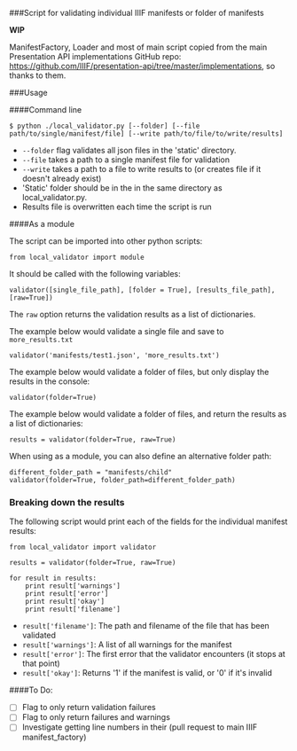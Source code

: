 ###Script for validating individual IIIF manifests or folder of manifests

**WIP**

ManifestFactory, Loader and most of main script copied from the main Presentation API implementations GitHub repo: https://github.com/IIIF/presentation-api/tree/master/implementations, so thanks to them.

###Usage

####Command line

    $ python ./local_validator.py [--folder] [--file path/to/single/manifest/file] [--write path/to/file/to/write/results]

* `--folder` flag validates all json files in the 'static' directory.
* `--file` takes a path to a single manifest file for validation
* `--write` takes a path to a file to write results to (or creates file if it doesn't already exist)
* 'Static' folder should be in the in the same directory as local_validator.py.
* Results file is overwritten each time the script is run

####As a module

The script can be imported into other python scripts:

    from local_validator import module

It should be called with the following variables:

    validator([single_file_path], [folder = True], [results_file_path], [raw=True])

The `raw` option returns the validation results as a list of dictionaries.

The example below would validate a single file and save to `more_results.txt`

    validator('manifests/test1.json', 'more_results.txt')

The example below would validate a folder of files, but only display the results in the console:

    validator(folder=True)

The example below would validate a folder of files, and return the results as a list of dictionaries:

    results = validator(folder=True, raw=True)

When using as a module, you can also define an alternative folder path:

    different_folder_path = "manifests/child"
    validator(folder=True, folder_path=different_folder_path)

### Breaking down the results

The following script would print each of the fields for the individual manifest results:

    from local_validator import validator

    results = validator(folder=True, raw=True)

    for result in results:
        print result['warnings']
        print result['error']
        print result['okay']
        print result['filename']

* `result['filename']`: The path and filename of the file that has been validated
* `result['warnings']`: A list of all warnings for the manifest
* `result['error']`: The first error that the validator encounters (it stops at that point)
* `result['okay']`: Returns '1' if the manifest is valid, or '0' if it's invalid

####To Do:

* [ ] Flag to only return validation failures
* [ ] Flag to only return failures and warnings
* [ ] Investigate getting line numbers in their (pull request to main IIIF manifest_factory)
